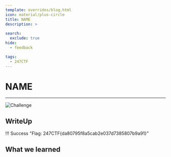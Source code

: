 ```yaml
---
template: overrides/blog.html
icon: material/plus-circle
title: NAME
description: >
  
search:
  exclude: true
hide:
  - feedback

tags:
  - 247CTF
---
```


# __NAME__

---

![Challenge](image-4.png)

## __WriteUp__

!!! Success "Flag: 247CTF{da80795f8a5cab2e037d7385807b9a91}"

## __What we learned__